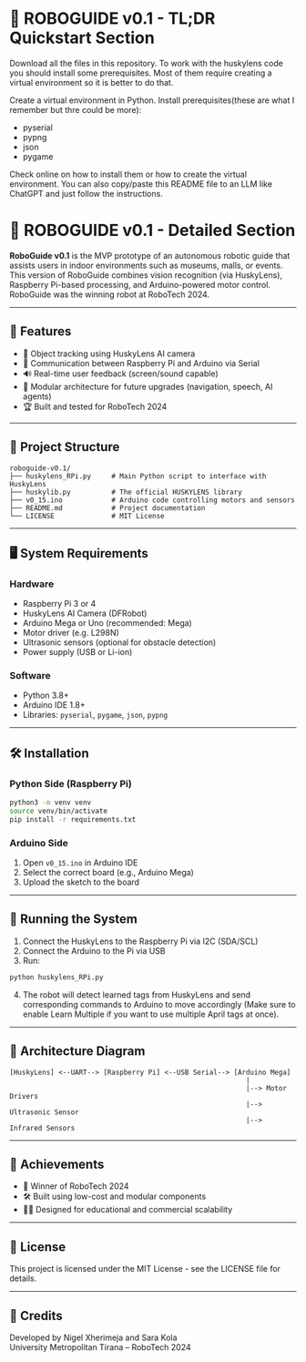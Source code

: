 
# 🤖 ROBOGUIDE v0.1 - TL;DR Quickstart Section

Download all the files in this repository.
To work with the huskylens code you should install some prerequisites. Most of them require creating a virtual environment so it is better to do that.

Create a virtual environment in Python.
Install prerequisites(these are what I remember but thre could be more):
  - pyserial
  - pypng
  - json
  - pygame

Check online on how to install them or how to create the virtual environment.
You can also copy/paste this README file to an LLM like ChatGPT and just follow the instructions.



# 🤖 ROBOGUIDE v0.1 - Detailed Section

**RoboGuide v0.1** is the MVP prototype of an autonomous robotic guide that assists users in indoor environments such as museums, malls, or events. This version of RoboGuide combines vision recognition (via HuskyLens), Raspberry Pi-based processing, and Arduino-powered motor control. RoboGuide was the winning robot at RoboTech 2024.

---

## 🧠 Features

- 🚶 Object tracking using HuskyLens AI camera
- 🔁 Communication between Raspberry Pi and Arduino via Serial
- 🔊 Real-time user feedback (screen/sound capable)
- 🧠 Modular architecture for future upgrades (navigation, speech, AI agents)
- 🏆 Built and tested for RoboTech 2024

---

## 📂 Project Structure

```
roboguide-v0.1/
├── huskylens_RPi.py     # Main Python script to interface with HuskyLens
├── huskylib.py          # The official HUSKYLENS library
├── v0_15.ino            # Arduino code controlling motors and sensors
├── README.md            # Project documentation
└── LICENSE              # MIT License
```

---

## 🖥️ System Requirements

### Hardware

- Raspberry Pi 3 or 4
- HuskyLens AI Camera (DFRobot)
- Arduino Mega or Uno (recommended: Mega)
- Motor driver (e.g. L298N)
- Ultrasonic sensors (optional for obstacle detection)
- Power supply (USB or Li-ion)

### Software

- Python 3.8+
- Arduino IDE 1.8+
- Libraries: `pyserial`, `pygame`, `json`, `pypng`

---

## 🛠️ Installation

### Python Side (Raspberry Pi)

```bash
python3 -m venv venv
source venv/bin/activate
pip install -r requirements.txt
```

### Arduino Side

1. Open `v0_15.ino` in Arduino IDE
2. Select the correct board (e.g., Arduino Mega)
3. Upload the sketch to the board

---

## 🚀 Running the System

1. Connect the HuskyLens to the Raspberry Pi via I2C (SDA/SCL)
2. Connect the Arduino to the Pi via USB
3. Run:

```bash
python huskylens_RPi.py
```

4. The robot will detect learned tags from HuskyLens and send corresponding commands to Arduino to move accordingly (Make sure to enable Learn Multiple if you want to use multiple April tags at once).

---

## 📡 Architecture Diagram

```
[HuskyLens] <--UART--> [Raspberry Pi] <--USB Serial--> [Arduino Mega]
			                                              |
			                                              |--> Motor Drivers
			                                              |--> Ultrasonic Sensor
			                                              |--> Infrared Sensors
```

---

## 🏅 Achievements

- 🥇 Winner of RoboTech 2024
- 🛠️ Built using low-cost and modular components
- 👨‍💻 Designed for educational and commercial scalability

---

## 📄 License

This project is licensed under the MIT License - see the LICENSE file for details.

---

## 🙌 Credits

Developed by Nigel Xherimeja and Sara Kola  
University Metropolitan Tirana – RoboTech 2024


